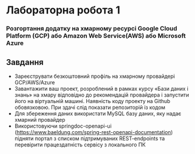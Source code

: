 # Лабораторна робота 1
### Розгортання додатку на хмарному ресурсі Google Cloud Platform (GCP) або Amazon Web Service(AWS) або Microsoft Azure

## Завдання
- Зареєструвати безкоштовний профіль на хмарному провайдері GCP/AWS/Azure
- Завантажити ваш проект, розроблений в рамках курсу «Бази даних і знань» на хмару відповідно до рекомендацій провайдера і запустити його на віртуальній машині. Наявність коду проекту на Github обовязковою. При здачі слід показати репозиторій із кодом
- Для збереження даних використати MySQL базу даних, яку надає хмарний провайдер
- Використовуючи springdoc-openapi-ui (https://www.baeldung.com/spring-rest-openapi-documentation) підняти портал з списком підтримуваних REST-endpoints та перевірити працездатність сервісу з локального ПК
